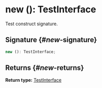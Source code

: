 # new (): TestInterface

Test construct signature.

## Signature {#_new_-signature}

```typescript
new (): TestInterface;
```

## Returns {#_new_-returns}

<b>Return type:</b> [TestInterface](docs/simple-suite-test/testinterface-interface)
